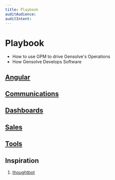 ```yaml
---
title: Playbook
auditAudience:
auditIntent:
---
```


# Playbook

- How to use GPM to drive Gensolve's Operations
- How Gensolve Develops Software

## [Angular](./angular/)

## [Communications](./communications/)

## [Dashboards](./dashboards/)

## [Sales](./salee/)

## [Tools](./tools/)

## Inspiration

1. [thoughtbot](https://thoughtbot.com/playbook)
